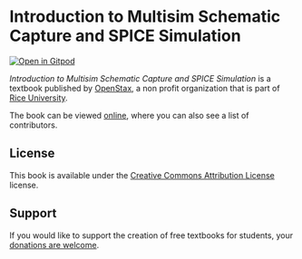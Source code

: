 # Introduction to Multisim Schematic Capture and SPICE Simulation

[![Open in Gitpod](https://gitpod.io/button/open-in-gitpod.svg)](https://gitpod.io/from-referrer/)

_Introduction to Multisim Schematic Capture and SPICE Simulation_ is a textbook published by [OpenStax](https://openstax.org/), a non profit organization that is part of [Rice University](https://www.rice.edu/).

The book can be viewed [online](https://github.com/cnx-user-books/cnxbook-introduction-to-multisim-schematic-capture-and-spice-simulation/releases/latest), where you can also see a list of contributors.

## License
This book is available under the [Creative Commons Attribution License](./LICENSE) license.

## Support
If you would like to support the creation of free textbooks for students, your [donations are welcome](https://riceconnect.rice.edu/donation/support-openstax-banner).
